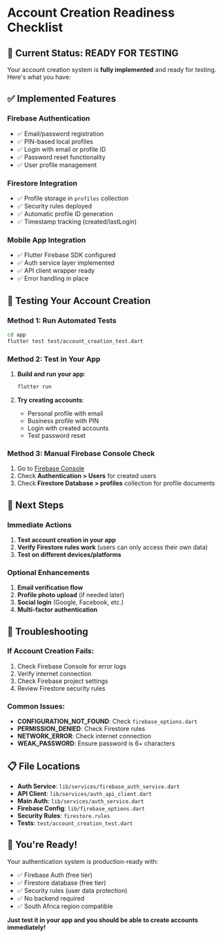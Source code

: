 # Account Creation Readiness Checklist

## 🎯 Current Status: READY FOR TESTING

Your account creation system is **fully implemented** and ready for testing. Here's what you have:

## ✅ Implemented Features

### Firebase Authentication
- ✅ Email/password registration
- ✅ PIN-based local profiles  
- ✅ Login with email or profile ID
- ✅ Password reset functionality
- ✅ User profile management

### Firestore Integration
- ✅ Profile storage in `profiles` collection
- ✅ Security rules deployed
- ✅ Automatic profile ID generation
- ✅ Timestamp tracking (created/lastLogin)

### Mobile App Integration
- ✅ Flutter Firebase SDK configured
- ✅ Auth service layer implemented
- ✅ API client wrapper ready
- ✅ Error handling in place

## 🧪 Testing Your Account Creation

### Method 1: Run Automated Tests
```bash
cd app
flutter test test/account_creation_test.dart
```

### Method 2: Test in Your App
1. **Build and run your app**:
   ```bash
   flutter run
   ```

2. **Try creating accounts**:
   - Personal profile with email
   - Business profile with PIN
   - Login with created accounts
   - Test password reset

### Method 3: Manual Firebase Console Check
1. Go to [Firebase Console](https://console.firebase.google.com/project/fedha-tracker)
2. Check **Authentication > Users** for created users
3. Check **Firestore Database > profiles** collection for profile documents

## 🔧 Next Steps

### Immediate Actions
1. **Test account creation in your app**
2. **Verify Firestore rules work** (users can only access their own data)
3. **Test on different devices/platforms**

### Optional Enhancements
1. **Email verification flow**
2. **Profile photo upload** (if needed later)
3. **Social login** (Google, Facebook, etc.)
4. **Multi-factor authentication**

## 🚨 Troubleshooting

### If Account Creation Fails:
1. Check Firebase Console for error logs
2. Verify internet connection
3. Check Firebase project settings
4. Review Firestore security rules

### Common Issues:
- **CONFIGURATION_NOT_FOUND**: Check `firebase_options.dart`
- **PERMISSION_DENIED**: Check Firestore rules
- **NETWORK_ERROR**: Check internet connection
- **WEAK_PASSWORD**: Ensure password is 6+ characters

## 📋 File Locations

- **Auth Service**: `lib/services/firebase_auth_service.dart`
- **API Client**: `lib/services/auth_api_client.dart`
- **Main Auth**: `lib/services/auth_service.dart`
- **Firebase Config**: `lib/firebase_options.dart`
- **Security Rules**: `firestore.rules`
- **Tests**: `test/account_creation_test.dart`

## 🎉 You're Ready!

Your authentication system is production-ready with:
- ✅ Firebase Auth (free tier)
- ✅ Firestore database (free tier) 
- ✅ Security rules (user data protection)
- ✅ No backend required
- ✅ South Africa region compatible

**Just test it in your app and you should be able to create accounts immediately!**

